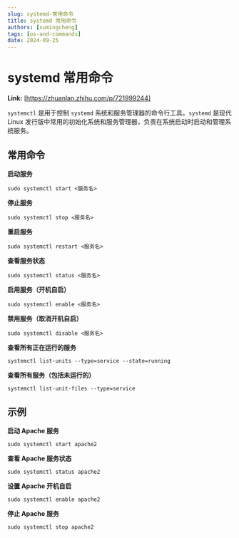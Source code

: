 ```yaml
---
slug: systemd-常用命令
title: systemd 常用命令
authors: [sumingcheng]
tags: [os-and-commands]
date: 2024-09-25
---
```


# systemd 常用命令



 **Link:** [https://zhuanlan.zhihu.com/p/721999244]



`systemctl` 是用于控制 `systemd` 系统和服务管理器的命令行工具。`systemd` 是现代 Linux 发行版中常用的初始化系统和服务管理器，负责在系统启动时启动和管理系统服务。

## 常用命令  

**启动服务**

```
sudo systemctl start <服务名>
```

**停止服务**

```
sudo systemctl stop <服务名>
```

**重启服务**

```
sudo systemctl restart <服务名>
```

**查看服务状态**

```
sudo systemctl status <服务名>
```

**启用服务（开机自启）**

```
sudo systemctl enable <服务名>
```

**禁用服务（取消开机自启）**

```
sudo systemctl disable <服务名>
```

**查看所有正在运行的服务**

```
systemctl list-units --type=service --state=running
```

**查看所有服务（包括未运行的）**

```
systemctl list-unit-files --type=service
```
## 示例  

**启动 Apache 服务**

```
sudo systemctl start apache2
```

**查看 Apache 服务状态**

```
sudo systemctl status apache2
```

**设置 Apache 开机自启**

```
sudo systemctl enable apache2
```

**停止 Apache 服务**

```
sudo systemctl stop apache2
```